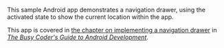 This sample Android app demonstrates
a navigation drawer, using the activated state to show the current location within the app.

This app is covered in 
[the chapter on implementing a navigation drawer](https://commonsware.com/Android/previews/implementing-a-navigation-drawer)
in [*The Busy Coder's Guide to Android Development*](https://commonsware.com/Android/).


